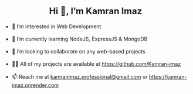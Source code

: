 <!DOCTYPE html>
<html lang="en">
<head>
  <meta charset="UTF-8">
  <meta name="viewport" content="width=device-width, initial-scale=1.0">
<!--   <title>GitHub Profile</title> -->
</head>
<body>
  <h1 align="center">
    <b style="font-size: 24px;">Hi 👋, I’m Kamran Imaz</b>
  </h1>
  <ul>
    <li>👀 I’m interested in Web Development</li> <br>
    <li>🌱 I’m currently learning NodeJS, ExpressJS & MongoDB</li> <br>
    <li>💞️ I’m looking to collaborate on any web-based projects</li> <br>
    <li>👨‍💻 All of my projects are available at <a href="https://github.com/Kamran-imaz" target="_blank">https://github.com/Kamran-imaz</a></li> <br>
    <li>📫 Reach me at <a href="mailto: kamranimaz.professional@gmail.com " target="_blank">kamranimaz.professional@gmail.com</a> or <a href="https://kamran-imaz.onrender.com" target="_blank">https://kamran-imaz.onrender.com</a></li>
  </ul>
</body>
</html>
